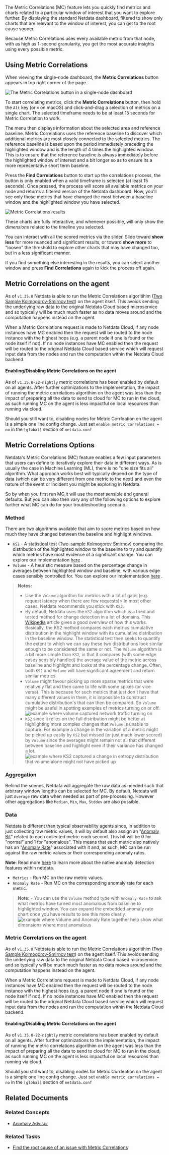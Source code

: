 <!--
title: "Metric Correlations"
sidebar_label: "Metric Correlations"
custom_edit_url: "https://github.com/netdata/learn/blob/master/docs/concepts/machine-learning/metric-correlations.md"
learn_status: "Published"
sidebar_position: "4"
learn_topic_type: "Concepts"
learn_rel_path: "Concepts/Guided troubleshooting"
learn_docs_purpose: "Present the concept of metric correlations, their purpose and use cases"
learn_repo_doc: "True"
-->


The Metric Correlations (MC) feature lets you quickly find metrics and charts related to a particular window of interest
that you want to explore further. By displaying the standard Netdata dashboard, filtered to show only charts that are
relevant to the window of interest, you can get to the root cause sooner.

Because Metric Correlations uses every available metric from that node, with as high as 1-second granularity, you get
the most accurate insights using every possible metric.

## Using Metric Correlations

When viewing the single-node dashboard, the **Metric Correlations** button appears in top right corner of the page.

![The Metric Correlations button in a single-node dashboard](https://user-images.githubusercontent.com/2178292/181750606-4dd5f216-ec83-46c9-92f8-b307264bfd9a.png)

To start correlating metrics, click the **Metric Correlations** button, then hold the `Alt` key (or `⌘` on macOS) and
click-and-drag a selection of metrics on a single chart. The selected timeframe needs to be at least 15 seconds for
Metric Correlation to work.

The menu then displays information about the selected area and reference baseline. Metric Correlations uses the
reference baseline to discover which additional metrics are most closely connected to the selected metrics. The
reference baseline is based upon the period immediately preceding the highlighted window and is the length of 4 times
the highlighted window. This is to ensure that the reference baseline is always immediately before the highlighted
window of interest and a bit longer so as to ensure its a more representative short term baseline.

Press the **Find Correlations** button to start up the correlations process, the button is only enabled when a valid
timeframe is selected (at least 15 seconds). Once pressed, the process will score all available metrics on your node and
returns a filtered version of the Netdata dashboard. Now, you'll see only those metrics that have changed the most
between a baseline window and the highlighted window you have selected.

![Metric Correlations results](https://user-images.githubusercontent.com/2178292/181751182-25e0890d-a5f4-4799-9936-1523603cf97d.png)

These charts are fully interactive, and whenever possible, will only show the _dimensions_ related to the timeline you
selected.

You can interact with all the scored metrics via the slider. Slide toward **show less** for more nuanced and significant
results, or toward **show more** to "loosen" the threshold to explore other charts that may have changed too, but in a
less significant manner.

If you find something else interesting in the results, you can select another window and press **Find Correlations**
again to kick the process off again.

## Metric Correlations on the agent

As of `v1.35.0` Netdata is able to run the Metric Correlations
algoritihim ([Two Sample Kolmogorov-Smirnov test](https://en.wikipedia.org/wiki/Kolmogorov%E2%80%93Smirnov_test#Two-sample_Kolmogorov%E2%80%93Smirnov_test))
on the agent itself. This avoids sending the underlying raw data to the original Netdata Cloud based microservice and so
typically will be much much faster as no data moves around and the computation happens instead on the agent.

When a Metric Correlations request is made to Netdata Cloud, if any node instances have MC enabled then the request will
be routed to the node instance with the highest hops (e.g. a parent node if one is found or the node itself if not). If
no node instances have MC enabled then the request will be routed to the original Netdata Cloud based service which will
request input data from the nodes and run the computation within the Netdata Cloud backend.

#### Enabling/Disabling Metric Correlations on the agent

As of `v1.35.0-22-nightly` metric correlations has been enabled by default on all agents. After further optimizations to
the implementation, the impact of running the metric correlations algorithim on the agent was less than the impact of
preparing all the data to send to cloud for MC to run in the cloud, as such running MC on the agent is less impactful on
local resources than running via cloud.

Should you still want to, disabling nodes for Metric Corrleation on the agent is a simple one line config change. Just
set `enable metric correlations = no` in the `[global]` section of `netdata.conf`

## Metric Correlations Options

Netdata's Metric Correlations (MC) feature enables a few input parameters that users can define to iteratively explore
their data in different ways. As is usually the case in Machine Learning (ML), there is no "one size fits all"
algorithm. What approach works best will typically depend on the type of data (which can be very different from one
metric to the next) and even the nature of the event or incident you might be exploring in Netdata.

So by when you first run MC,it will use the most sensible and general defaults. But you can also then vary any of the
following options to explore further what MC can do for your troubleshooting scenario.

### Method

There are two algorithms available that aim to score metrics based on how much they have changed between the baseline
and highlight windows.

- `KS2` - A statistical
  test ([Two-sample Kolmogorov Smirnov](https://en.wikipedia.org/wiki/Kolmogorov%E2%80%93Smirnov_test#Two-sample_Kolmogorov%E2%80%93Smirnov_test))
  comparing the distribution of the highlighted window to the baseline to try and quantify which metrics have most
  evidence of a significant change. You can explore our
  implementation [here](https://github.com/netdata/netdata/blob/d917f9831c0a1638ef4a56580f321eb6c9a88037/database/metric_correlations.c#L212)
  .
- `Volume` - A heuristic measure based on the percentage change in averages between highlighted window and baseline,
  with various edge cases sensibly controlled for. You can explore our
  implementation [here](https://github.com/netdata/netdata/blob/d917f9831c0a1638ef4a56580f321eb6c9a88037/database/metric_correlations.c#L516)
  .

> **Notes:**
> - Use the `Volume` algorithm for metrics with a lot of gaps (e.g. request latency when there are few requests)> In most other cases, Netdata recommends you stick with `KS2`.
> - By default, Netdata uses the `KS2` algorithm which is a tried and tested method for change detection in a lot of domains. This [Wikipedia](https://en.wikipedia.org/wiki/Kolmogorov%E2%80%93Smirnov_test) article gives a good overview of how this works. Basically, the KS2 method compares each metrics cumulative distribution in the highlight window with its cumulative distribution in the baseline window. The statistical test then seeks to quantify the extent to which we can say these two distributions look similar enough to be considered the same or not. The `Volume` algorithm is a bit more simple than `KS2`, in that it compares (with some edge cases sensibly handled) the average value of the metric across baseline and highlight and looks at the percentage change. Often, both `KS2` and `Volume` will have significant agreement and return similar metrics.
> - `Volume` might favour picking up more sparse metrics that were relatively flat and then came to life with some spikes (or vice versa). This is because for such metrics that just don't have that many different values in them, it is impossible to construct cumulative distribution's that can then be compared. So `Volume` might be useful in spotting examples of metrics turning on or off.
    ![example where volume captured network traffic turning on](https://user-images.githubusercontent.com/2178292/182336924-d02fd3d3-7f09-41da-9cfc-809d01396d9d.png)
> - `KS2` since it relies on the full distribution might be better at highlighting more complex changes that `Volume` is unable to capture. For example a change in the variation of a metric might be picked up easily by `KS2` but missed (or just much lower scored) by `Volume` since the averages might remain not all that different between baseline and highlight even if their variance has changed a lot.
    ![example where KS2 captured a change in entropy distribution that volume alone might not have picked up](https://user-images.githubusercontent.com/2178292/182338289-59b61e6b-089d-431c-bc8e-bd19ba6ad5a5.png)

### Aggregation

Behind the scenes, Netdata will aggregate the raw data as needed such that arbitrary window lengths can be selected for
MC. By default, Netdata will just `Average`
raw data when needed as part of pre-processing. However other aggregations like `Median`, `Min`, `Max`, `Stddev` are
also possible.

### Data

Netdata is different than typical observability agents since, in addition to just collecting raw metric values, it will
by default also assign an "[Anomaly Bit](/docs/agent/ml#anomaly-bit)" related to each collected metric each second. This
bit will be 0 for "normal" and 1 for "anomalous". This means that each metric also natively has
an "[Anomaly Rate](/docs/agent/ml#anomaly-rate)" associated with it and, as such, MC can be run against the raw metric
values or their corresponding anomaly rates.

**Note**: Read more [here](https://learn.netdata.cloud/guides/monitor/anomaly-detection) to learn more about the native
anomaly detection features within netdata.

- `Metrics` - Run MC on the raw metric values.
- `Anomaly Rate` - Run MC on the corresponding anomaly rate for each metric.

> **Note:** - You can use the `Volume` method type with `Anomaly Rate` to ask what metrics have turned most anomalous from baseline to highlighted window. You can expand the embedded anomaly rate chart once you have results to see this more clearly.
![example where Volume and Anomaly Rate together help show what dimensions where most anomalous](https://user-images.githubusercontent.com/2178292/182338666-6d19fa92-89d3-4d61-804c-8f10982114f5.png)

### Metric Correlations on the agent

As of `v1.35.0` Netdata is able to run the Metric Correlations algoritihim
([Two Sample Kolmogorov-Smirnov test](https://en.wikipedia.org/wiki/Kolmogorov%E2%80%93Smirnov_test#Two-sample_Kolmogorov%E2%80%93Smirnov_test))
on the agent itself. This avoids sending the underlying raw data to the original Netdata Cloud based microservice and so
typically will be much much faster as no data moves around and the computation happens instead on the agent.

When a Metric Correlations request is made to Netdata Cloud, if any node instances have MC enabled then the request will
be routed to the node instance with the highest hops (e.g. a parent node if one is found or the node itself if not). If
no node instances have MC enabled then the request will be routed to the original Netdata Cloud based service which will
request input data from the nodes and run the computation within the Netdata Cloud backend.

#### Enabling/Disabling Metric Correlations on the agent

As of `v1.35.0-22-nightly` metric correlations has been enabled by default on all agents. After further optimizations to
the implementation, the impact of running the metric correlations algorithim on the agent was less than the impact of
preparing all the data to send to cloud for MC to run in the cloud, as such running MC on the agent is less impactful on
local resources than running via cloud.

Should you still want to, disabling nodes for Metric Corrleation on the agent is a simple one line config change. Just
set `enable metric correlations = no` in the `[global]` section of `netdata.conf`

## Related Documents

### Related Concepts

- [Anomaly Advisor](https://github.com/netdata/netdata/blob/master/docs/concepts/guided-troubleshooting/machine-learning-powered-anomaly-advisor.md)

### Related Tasks

- [Find the root cause of an issue with Metric Correlations](https://github.com/netdata/netdata/blob/master/docs/tasks/operations/find-the-root-cause-of-an-issue-with-metric-correlations.md)


